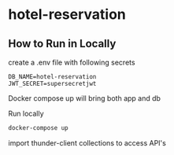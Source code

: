 # hotel-reservation

## How to Run in Locally

create a .env file with following secrets
```
DB_NAME=hotel-reservation
JWT_SECRET=supersecretjwt
```

Docker compose up will bring both app and db 

Run locally
```bash
docker-compose up
```

import thunder-client collections to access API's